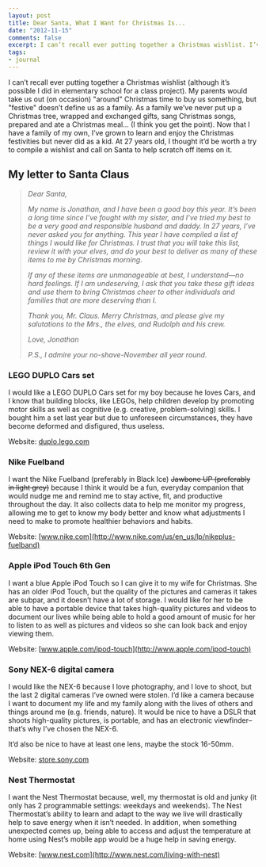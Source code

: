 ```yaml
---
layout: post
title: Dear Santa, What I Want for Christmas Is...
date: "2012-11-15"
comments: false
excerpt: I can’t recall ever putting together a Christmas wishlist. I’ve grown to learn and enjoy the Christmas festivities but never did as a kid. At 27 years old, I thought it’d be worth a try to compile a wishlist and call on Santa to help scratch off items on it.
tags:
- journal
---
```


I can’t recall ever putting together a Christmas wishlist (although it’s possible I did in elementary school for a class project). My parents would take us out (on occasion) "around" Christmas time to buy us something, but "festive" doesn’t define us as a family. As a family we’ve never put up a Christmas tree, wrapped and exchanged gifts, sang Christmas songs, prepared and ate a Christmas meal... (I think you get the point). Now that I have a family of my own, I’ve grown to learn and enjoy the Christmas festivities but never did as a kid. At 27 years old, I thought it’d be worth a try to compile a wishlist and call on Santa to help scratch off items on it.

## My letter to Santa Claus

> <em>Dear Santa,
> 
> My name is Jonathan, and I have been a good boy this year. It’s been a long time since I’ve fought with my sister, and I’ve tried my best to be a very good and responsible husband and daddy. In 27 years, I’ve never asked you for anything. This year I have compiled a list of things I would like for Christmas. I trust that you will take this list, review it with your elves, and do your best to deliver as many of these items to me by Christmas morning.
> 
> If any of these items are unmanageable at best, I understand—no hard feelings. If I am undeserving, I ask that you take these gift ideas and use them to bring Christmas cheer to other individuals and families that are more deserving than I.
> 
> Thank you, Mr. Claus. Merry Christmas, and please give my salutations to the Mrs., the elves, and Rudolph and his crew.
> 
> Love,
> Jonathan
> 
> P.S., I admire your no-shave-November all year round.</em>

### LEGO DUPLO Cars set

I would like a LEGO DUPLO Cars set for my boy because he loves Cars, and I know that building blocks, like LEGOs, help children develop by promoting motor skills as well as cognitive (e.g. creative, problem-solving) skills. I bought him a set last year but due to unforeseen circumstances, they have become deformed and disfigured, thus useless.

Website: [duplo.lego.com](http://duplo.lego.com/en-us/Products/5819.aspx)

### Nike Fuelband

I want the Nike Fuelband (preferably in Black Ice) <strike>Jawbone UP (preferably in light grey)</strike> because I think it would be a fun, everyday companion that would nudge me and remind me to stay active, fit, and productive throughout the day. It also collects data to help me monitor my progress, allowing me to get to know my body better and know what adjustments I need to make to promote healthier behaviors and habits.

Website: [www.nike.com](http://www.nike.com/us/en_us/lp/nikeplus-fuelband)

### Apple iPod Touch 6th Gen

I want a blue Apple iPod Touch so I can give it to my wife for Christmas. She has an older iPod Touch, but the quality of the pictures and cameras it takes are subpar, and it doesn’t have a lot of storage. I would like for her to be able to have a portable device that takes high-quality pictures and videos to document our lives while being able to hold a good amount of music for her to listen to as well as pictures and videos so she can look back and enjoy viewing them.

Website: [www.apple.com/ipod-touch](http://www.apple.com/ipod-touch)

### Sony NEX-6 digital camera

I would like the NEX-6 because I love photography, and I love to shoot, but the last 2 digital cameras I’ve owned were stolen. I’d like a camera because I want to document my life and my family along with the lives of others and things around me (e.g. friends, nature). It would be nice to have a DSLR that shoots high-quality pictures, is portable, and has an electronic viewfinder–that’s why I’ve chosen the NEX-6.

It’d also be nice to have at least one lens, maybe the stock 16-50mm.

Website: [store.sony.com](http://store.sony.com/webapp/wcs/stores/servlet/CategoryDisplay?catalogId=10551&amp;storeId=10151&amp;langId=-1&amp;categoryId=8198552921644884016)

### Nest Thermostat

I want the Nest Thermostat because, well, my thermostat is old and junky (it only has 2 programmable settings: weekdays and weekends). The Nest Thermostat’s ability to learn and adapt to the way we live will drastically help to save energy when it isn’t needed. In addition, when something unexpected comes up, being able to access and adjust the temperature at home using Nest’s mobile app would be a huge help in saving energy.

Website: [www.nest.com](http://www.nest.com/living-with-nest)
